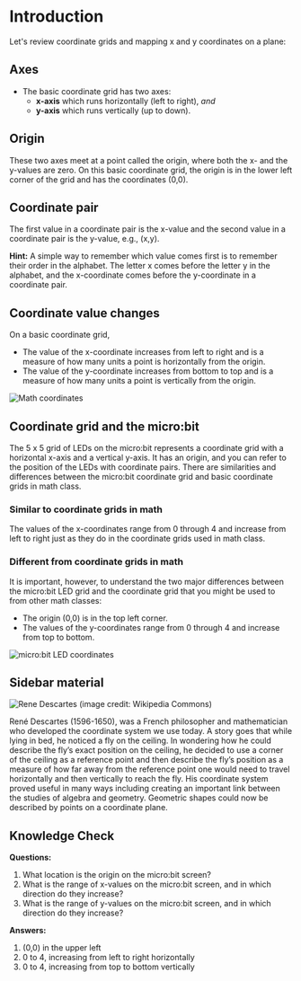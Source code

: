 # Introduction

Let's review coordinate grids and mapping x and y coordinates on a plane:

## Axes
* The basic coordinate grid has two axes:
	* **x-axis** which runs horizontally (left to right), *and*
	* **y-axis** which runs vertically (up to down).
	
## Origin

These two axes meet at a point called the origin, where both the x- and the y-values are zero. On this basic coordinate grid, the origin is in the lower left corner of the grid and has the coordinates (0,0).
	
## Coordinate pair
The first value in a coordinate pair is the x-value and the second value in a coordinate pair is the y-value, e.g., (x,y).

**Hint:** A simple way to remember which value comes first is to remember their order in the alphabet. The letter x comes before the letter y in the alphabet, and the x-coordinate comes before the y-coordinate in a coordinate pair.
	
## Coordinate value changes
On a basic coordinate grid,

* The value of the x-coordinate increases from left to right and is a measure of how many units a point is horizontally from the origin.
* The value of the y-coordinate increases from bottom to top and is a measure of how many units a point is vertically from the origin.
	
![Math coordinates](/static/courses/csintro/coordinates/math-coords.png)

## Coordinate grid and the micro:bit

The 5 x 5 grid of LEDs on the micro:bit represents a coordinate grid with a horizontal x-axis and a vertical y-axis. It has an origin, and you can refer to the position of the LEDs with coordinate pairs. There are similarities and differences between the micro:bit coordinate grid and basic coordinate grids in math class.

### Similar to coordinate grids in math
The values of the x-coordinates range from 0 through 4 and increase from left to right just as they do in the coordinate grids used in math class.

### Different from coordinate grids in math
	
It is important, however, to understand the two major differences between the micro:bit LED grid and the coordinate grid that you might be used to from other math classes:

* The origin (0,0) is in the top left corner.
* The values of the y-coordinates range from 0 through 4 and increase from top to bottom.

![micro:bit LED coordinates](/static/courses/csintro/coordinates/microbit-led-coords.png)

## Sidebar material

![Rene Descartes](/static/courses/csintro/coordinates/rene-descartes.jpg)
(image credit: Wikipedia Commons)

René Descartes (1596-1650), was a French philosopher and mathematician who developed the coordinate system we use today. A story goes that while lying in bed, he noticed a fly on the ceiling. In wondering how he could describe the fly’s exact position on the ceiling, he decided to use a corner of the ceiling as a reference point and then describe the fly’s position as a measure of how far away from the reference point one would need to travel horizontally and then vertically to reach the fly. His coordinate system proved useful in many ways including creating an important link between the studies of algebra and geometry. Geometric shapes could now be described by points on a coordinate plane.

## Knowledge Check

**Questions:**

1. What location is the origin on the micro:bit screen?
2. What is the range of x-values on the micro:bit screen, and in which direction do they increase?
3. What is the range of y-values on the micro:bit screen, and in which direction do they increase?

**Answers:**

1. (0,0) in the upper left
2. 0 to 4, increasing from left to right horizontally
3. 0 to 4, increasing from top to bottom vertically
